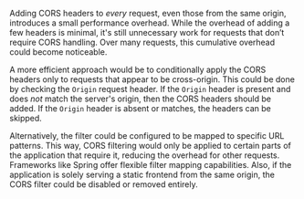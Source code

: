 Adding CORS headers to *every* request, even those from the same origin, introduces a small performance overhead. While the overhead of adding a few headers is minimal, it's still unnecessary work for requests that don’t require CORS handling. Over many requests, this cumulative overhead could become noticeable.

A more efficient approach would be to conditionally apply the CORS headers only to requests that appear to be cross-origin. This could be done by checking the `Origin` request header. If the `Origin` header is present and does *not* match the server's origin, then the CORS headers should be added. If the `Origin` header is absent or matches, the headers can be skipped.

Alternatively, the filter could be configured to be mapped to specific URL patterns. This way, CORS filtering would only be applied to certain parts of the application that require it, reducing the overhead for other requests. Frameworks like Spring offer flexible filter mapping capabilities. Also, if the application is solely serving a static frontend from the same origin, the CORS filter could be disabled or removed entirely.